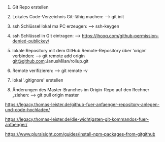 

1. Git Repo erstellen

2. Lokales Code-Verzeichnis Git-fähig machen: --> git init

3. ssh Schlüssel lokal ma PC erzeugen: --> ssh-keygen

4. ssh Schlüssel in Git eintragen: --> https://jhooq.com/github-permission-denied-publickey/

5. lokale Repository mit dem GitHub Remote-Repository über 'origin' verbinden: --> git remote add origin git@github.com:JanusMilan/rollup.git

6. Remote verifizieren: --> git remote -v 

7. lokal '.gitignore' erstellen

6. Änderungen des Master-Branches im Origin-Repo auf den Rechner „ziehen: --> git pull origin master


https://legacy.thomas-leister.de/github-fuer-anfaenger-repository-anlegen-und-code-hochladen/

https://legacy.thomas-leister.de/die-wichtigsten-git-kommandos-fuer-anfaenger/

https://www.pluralsight.com/guides/install-npm-packages-from-gitgithub
